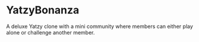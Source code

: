 # YatzyBonanza

A deluxe Yatzy clone with a mini community where members can
either play alone or challenge another member.
